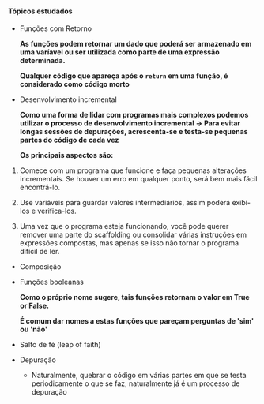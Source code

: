 #### Tópicos estudados

* Funções com Retorno

   **As funções podem retornar um dado que poderá ser armazenado em uma varíavel ou ser utilizada como parte de uma expressão determinada.**

   **Qualquer código que apareça após o ``return`` em uma função, é considerado como código morto**

* Desenvolvimento incremental

   **Como uma forma de lidar com programas mais complexos podemos utilizar o processo de desenvolvimento incremental -> Para evitar longas sessões de depurações, acrescenta-se e testa-se pequenas partes do código de cada vez**

   **Os principais aspectos são:**

1. Comece com um programa que funcione e faça pequenas alterações incrementais. Se
houver um erro em qualquer ponto, será bem mais fácil encontrá-lo.

2. Use variáveis para guardar valores intermediários, assim poderá exibi-los e verifica-los.

3. Uma vez que o programa esteja funcionando, você pode querer remover uma parte do
scaffolding ou consolidar várias instruções em expressões compostas, mas apenas se
isso não tornar o programa difícil de ler.

* Composição

* Funções booleanas

   **Como o próprio nome sugere, tais funções retornam o valor em True or False.**

   **É comum dar nomes a estas funções que pareçam perguntas de 'sim' ou 'não'**

* Salto de fé (leap of faith)

* Depuração 

    * Naturalmente, quebrar o código em várias partes em que se testa periodicamente o que se faz, naturalmente já é um processo de depuração
